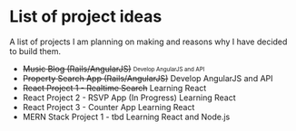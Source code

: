 # List of project ideas

A list of projects I am planning on making and reasons why I have decided to build them.

* ~~Music Blog (Rails/AngularJS)~~
  <sub><sup>Develop AngularJS and API</sup></sub> 
* ~~Property Search App (Rails/AngularJS)~~
  Develop AngularJS and API   
* ~~React Project 1 - Realtime Search~~
  Learning React
* React Project 2 - RSVP App (In Progress)
  Learning React
* React Project 3 - Counter App
  Learning React
* MERN Stack Project 1 - tbd
  Learning React and Node.js

